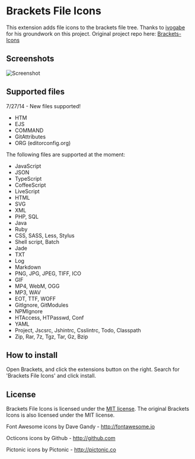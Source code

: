 Brackets File Icons
==============
This extension adds file icons to the brackets file tree. 
Thanks to [ivogabe](https://github.com/ivogabe) for his groundwork on this project. Original project repo here: [Brackets-Icons](https://github.com/ivogabe/Brackets-Icons)

Screenshots
--------------
![Screenshot](https://raw.githubusercontent.com/drewbkoch/Brackets-File-Icons/master/screenshots/screenshot1.jpg)

Supported files
---------------

7/27/14 - New files supported!

- HTM
- EJS
- COMMAND
- GitAttributes
- ORG (editorconfig.org)

The following files are supported at the moment:

 - JavaScript
 - JSON
 - TypeScript
 - CoffeeScript
 - LiveScript
 - HTML
 - SVG
 - XML
 - PHP, SQL
 - Java
 - Ruby
 - CSS, SASS, Less, Stylus
 - Shell script, Batch
 - Jade
 - TXT
 - Log
 - Markdown
 - PNG, JPG, JPEG, TIFF, ICO
 - GIF
 - MP4, WebM, OGG
 - MP3, WAV
 - EOT, TTF, WOFF
 - GitIgnore, GitModules
 - NPMIgnore
 - HTAccess, HTPasswd, Conf
 - YAML
 - Project, Jscsrc, Jshintrc, Csslintrc, Todo, Classpath
 - Zip, Rar, 7z, Tgz, Tar, Gz, Bzip

How to install
--------------
Open Brackets, and click the extensions button on the right. Search for 'Brackets File Icons' and click install.

License
-------
Brackets File Icons is licensed under the [MIT license](http://opensource.org/licenses/MIT). The original Brackets Icons is also licensed under the MIT license.

Font Awesome icons by Dave Gandy - http://fontawesome.io

Octicons icons by Github - http://github.com

Pictonic icons by Pictonic - http://pictonic.co